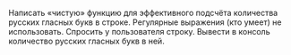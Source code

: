 Написать «чистую» функцию для эффективного подсчёта 
количества русских гласных букв в строке.
Регулярные выражения (кто умеет) не использовать.
Спросить у пользователя строку. Вывести в консоль 
количество русских гласных букв в ней.